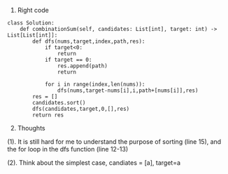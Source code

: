 1. Right code
```
class Solution:
    def combinationSum(self, candidates: List[int], target: int) -> List[List[int]]:
        def dfs(nums,target,index,path,res):
            if target<0:
                return
            if target == 0:
                res.append(path)
                return 
            
            for i in range(index,len(nums)):
                dfs(nums,target-nums[i],i,path+[nums[i]],res)
        res = []   
        candidates.sort()
        dfs(candidates,target,0,[],res)
        return res
```        
2. Thoughts

(1). It is still hard for me to understand the purpose of sorting (line 15), and the for loop in the dfs function (line 12-13)

(2). Think about the simplest case, candiates = [a], target=a

